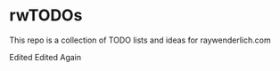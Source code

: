 # rwTODOs

This repo is a collection of TODO lists and ideas for raywenderlich.com

Edited
Edited Again